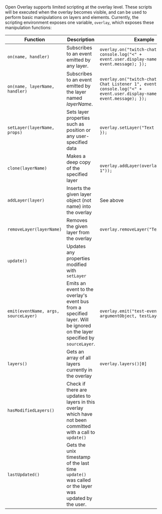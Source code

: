 Open Overlay supports limited scripting at the overlay level. These scripts will be executed when the overlay becomes visible, and can be used to perform basic manipulations on layers and elements. Currently, the scripting environment exposes one variable, `overlay`, which exposes these manipulation functions:

**Function**|**Description**|**Example**|**Explanation**
-----|-----|-----|-----
`on(name, handler)`|Subscribes to an event emitted by any layer.|`overlay.on("twitch-chat", event => { console.log("<" + event.user.display-name + "> " + event.message); });`|Logs twitch chat messages
`on(name, layerName, handler)`|Subscribes to an event emitted by the layer named *layerName*.|`overlay.on("twitch-chat", "Twitch Chat Listener 1", event => { console.log("<" + event.user.display-name + "> " + event.message); });`| 
`setLayer(layerName, props)`|Sets layer properties such as position or any user-specified data|`overlay.setLayer("Text 1", { top: 20 });`|Moves the `Text 1` layer 20 pixels from the top of the frame
`clone(layerName)`|Makes a deep copy of the specified layer|`overlay.addLayer(overlay.clone("Text 1"));`|Copies the `Text 1` layer and inserts it into the overlay
`addLayer(layer)`|Inserts the given layer object (not name) into the overlay|See above| 
`removeLayer(layerName)`|Removes the given layer from the overlay|`overlay.removeLayer("Text 1");`|Removes the `Text 1` layer from the overlay
`update()`|Updates any properties modified with `setLayer`| | 
`emit(eventName, args, sourceLayer)`|Emits an event to the overlay's event bus from a specified layer. Will be ignored on the layer specified by `sourceLayer`. |`overlay.emit("test-event", argumentObject, testLayer);`|Emits a "test-event" with the argument `argumentObject` from the layer stored in the variable `testLayer`.
`layers()`|Gets an array of all layers currently in the overlay|`overlay.layers()[0]`|Gets the first layer in the overlay.
`hasModifiedLayers()`|Check if there are updates to layers in this overlay which have not been committed with a call to `update()`| | 
`lastUpdated()`|Gets the unix timestamp of the last time `update()` was called or the layer was updated by the user.| | 
